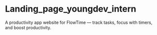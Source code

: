 # Landing_page_youngdev_intern
A productivity app website for FlowTime — track tasks, focus with timers, and boost productivity.
